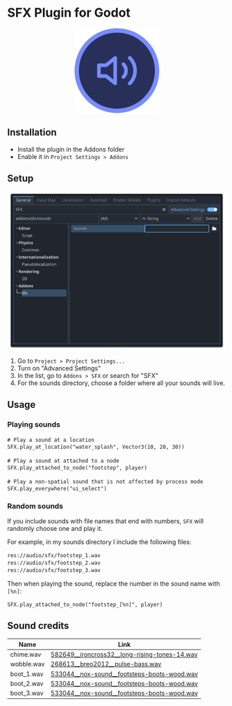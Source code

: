 # SFX Plugin for Godot

<div align="center">
  <img src="logo.png" width="195" alt="SFX">
</div>

## Installation
- Install the plugin in the Addons folder
- Enable it in `Project Settings > Addons`

## Setup

![Screenshot of SFX in Project Settings](./screenshot.png)

1. Go to `Project > Project Settings...`
2. Turn on "Advanced Settings"
3. In the list, go to `Addons > SFX` or search for "SFX"
4. For the sounds directory, choose a folder where all your sounds will live.

## Usage

### Playing sounds
```gdscript
# Play a sound at a location
SFX.play_at_location("water_splash", Vector3(10, 20, 30))

# Play a sound at attached to a node
SFX.play_attached_to_node("footstep", player)

# Play a non-spatial sound that is not affected by process mode
SFX.play_everywhere("ui_select")
```

### Random sounds
If you include sounds with file names that end with numbers, `SFX` will randomly
choose one and play it.

For example, in my sounds directory I include the following files:

```txt
res://audio/sfx/footstep_1.wav
res://audio/sfx/footstep_2.wav
res://audio/sfx/footstep_3.wav
```

Then when playing the sound, replace the number in the sound name with `[%n]`:

```gdscript
SFX.play_attached_to_node("footstep_[%n]", player)
```

## Sound credits

| Name | Link |
|---|---|
| chime.wav | [582649__ironcross32__long-rising-tones-14.wav](https://freesound.org/people/ironcross32/sounds/582649/) |
| wobble.wav | [268613__breo2012__pulse-bass.wav](https://freesound.org/people/breo2012/sounds/268613/) |
| boot_1.wav | [533044__nox-sound__footsteps-boots-wood.wav](https://freesound.org/people/Nox_Sound/sounds/533044/) |
| boot_2.wav | [533044__nox-sound__footsteps-boots-wood.wav](https://freesound.org/people/Nox_Sound/sounds/533044/) |
| boot_3.wav | [533044__nox-sound__footsteps-boots-wood.wav](https://freesound.org/people/Nox_Sound/sounds/533044/) |
